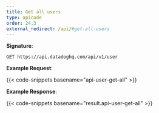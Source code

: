 ```yaml
---
title: Get all users
type: apicode
order: 24.3
external_redirect: /api/#get-all-users
---
```


**Signature**:

`GET https://api.datadoghq.com/api/v1/user`

**Example Request**:

{{< code-snippets basename="api-user-get-all" >}}

**Example Response**:

{{< code-snippets basename="result.api-user-get-all" >}}

